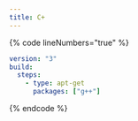 ```yaml
---
title: C+
---
```

{% code lineNumbers="true" %}
```yaml
version: "3"
build:
  steps:
    - type: apt-get
      packages: ["g++"]
```
{% endcode %}
